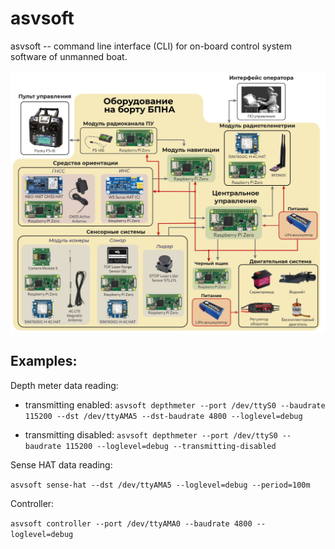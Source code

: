 # asvsoft

asvsoft -- command line interface (CLI) for on-board control system software of unmanned boat.

![Image alt](assets/scheme.jpg)

## Examples:

Depth meter data reading:

- transmitting enabled: `asvsoft depthmeter --port /dev/ttyS0 --baudrate 115200 --dst /dev/ttyAMA5 --dst-baudrate 4800 --loglevel=debug`

- transmitting disabled: `asvsoft depthmeter --port /dev/ttyS0 --baudrate 115200 --loglevel=debug --transmitting-disabled`

Sense HAT data reading:

`asvsoft sense-hat --dst /dev/ttyAMA5 --loglevel=debug --period=100m`

Controller:

`asvsoft controller --port /dev/ttyAMA0 --baudrate 4800 --loglevel=debug`

